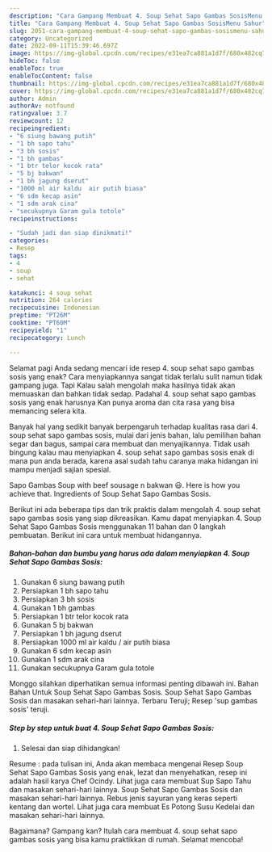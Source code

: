 ```yaml
---
description: "Cara Gampang Membuat 4. Soup Sehat Sapo Gambas SosisMenu Sahur"
title: "Cara Gampang Membuat 4. Soup Sehat Sapo Gambas SosisMenu Sahur"
slug: 2051-cara-gampang-membuat-4-soup-sehat-sapo-gambas-sosismenu-sahur
category: Uncategorized
date: 2022-09-11T15:39:46.697Z
image: https://img-global.cpcdn.com/recipes/e31ea7ca881a1d7f/680x482cq70/4-soup-sehat-sapo-gambas-sosis-foto-resep-utama.jpg
hideToc: false
enableToc: true
enableTocContent: false
thumbnail: https://img-global.cpcdn.com/recipes/e31ea7ca881a1d7f/680x482cq70/4-soup-sehat-sapo-gambas-sosis-foto-resep-utama.jpg
cover: https://img-global.cpcdn.com/recipes/e31ea7ca881a1d7f/680x482cq70/4-soup-sehat-sapo-gambas-sosis-foto-resep-utama.jpg
author: Admin
authorAv: notfound
ratingvalue: 3.7
reviewcount: 12
recipeingredient:
- "6 siung bawang putih"
- "1 bh sapo tahu"
- "3 bh sosis"
- "1 bh gambas"
- "1 btr telor kocok rata"
- "5 bj bakwan"
- "1 bh jagung dserut"
- "1000 ml air kaldu  air putih biasa"
- "6 sdm kecap asin"
- "1 sdm arak cina"
- "secukupnya Garam gula totole"
recipeinstructions:

- "Sudah jadi dan siap dinikmati!"
categories:
- Resep
tags:
- 4
- soup
- sehat

katakunci: 4 soup sehat 
nutrition: 264 calories
recipecuisine: Indonesian
preptime: "PT26M"
cooktime: "PT60M"
recipeyield: "1"
recipecategory: Lunch

---
```



Selamat pagi Anda sedang mencari ide resep 4. soup sehat sapo gambas sosis yang enak? Cara menyiapkannya sangat tidak terlalu sulit namun tidak gampang juga. Tapi Kalau salah mengolah maka hasilnya tidak akan memuaskan dan bahkan tidak sedap. Padahal 4. soup sehat sapo gambas sosis yang enak harusnya Kan punya aroma dan cita rasa yang bisa memancing selera kita.


Banyak hal yang sedikit banyak berpengaruh terhadap kualitas rasa dari 4. soup sehat sapo gambas sosis, mulai dari jenis bahan, lalu pemilihan bahan segar dan bagus, sampai cara membuat dan menyajikannya. Tidak usah bingung kalau mau menyiapkan 4. soup sehat sapo gambas sosis enak di mana pun anda berada, karena asal sudah tahu caranya maka hidangan ini mampu menjadi sajian spesial.

Sapo Gambas Soup with beef sousage n bakwan 😃. Here is how you achieve that. Ingredients of Soup Sehat Sapo Gambas Sosis.


Berikut ini ada beberapa tips dan trik praktis dalam mengolah 4. soup sehat sapo gambas sosis yang siap dikreasikan. Kamu dapat menyiapkan 4. Soup Sehat Sapo Gambas Sosis menggunakan 11 bahan dan 0 langkah pembuatan. Berikut ini cara untuk membuat hidangannya.

<!--inarticleads1-->

##### Bahan-bahan dan bumbu yang harus ada dalam menyiapkan 4. Soup Sehat Sapo Gambas Sosis:

1. Gunakan 6 siung bawang putih
1. Persiapkan 1 bh sapo tahu
1. Persiapkan 3 bh sosis
1. Gunakan 1 bh gambas
1. Persiapkan 1 btr telor kocok rata
1. Gunakan 5 bj bakwan
1. Persiapkan 1 bh jagung dserut
1. Persiapkan 1000 ml air kaldu / air putih biasa
1. Gunakan 6 sdm kecap asin
1. Gunakan 1 sdm arak cina
1. Gunakan secukupnya Garam gula totole


Monggo silahkan diperhatikan semua informasi penting dibawah ini. Bahan Bahan Untuk Soup Sehat Sapo Gambas Sosis. Soup Sehat Sapo Gambas Sosis dan masakan sehari-hari lainnya. Terbaru Teruji; Resep &#39;sup gambas sosis&#39; teruji. 

<!--inarticleads2-->

##### Step by step untuk buat 4. Soup Sehat Sapo Gambas Sosis:


1. Selesai dan siap dihidangkan!

Resume : pada tulisan ini, Anda akan membaca mengenai Resep Soup Sehat Sapo Gambas Sosis yang enak, lezat dan menyehatkan, resep ini adalah hasil karya Chef Ocindy. Lihat juga cara membuat Sup Sapo Tahu dan masakan sehari-hari lainnya. Soup Sehat Sapo Gambas Sosis dan masakan sehari-hari lainnya. Rebus jenis sayuran yang keras seperti kentang dan wortel. Lihat juga cara membuat Es Potong Susu Kedelai dan masakan sehari-hari lainnya. 

Bagaimana? Gampang kan? Itulah cara membuat 4. soup sehat sapo gambas sosis yang bisa kamu praktikkan di rumah. Selamat mencoba!
